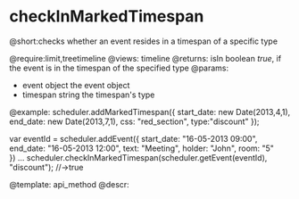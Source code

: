 checkInMarkedTimespan
=============

@short:checks whether an event resides in a timespan of a specific type
	
@require:limit,treetimeline
@views: timeline
@returns:
isIn	boolean		<i>true</i>, if the event is in the timespan of the specified type
@params:
- event		object	the event object	
- timespan	string	the timespan's type 




@example:
scheduler.addMarkedTimespan({
	start_date: new Date(2013,4,1), 
    end_date: new Date(2013,7,1), 
    css: "red_section",
    type:"discount"
});

var eventId = scheduler.addEvent({
    start_date: "16-05-2013 09:00",
    end_date:   "16-05-2013 12:00",
    text:   "Meeting",
    holder: "John", 
    room:   "5"     
})
...
scheduler.checkInMarkedTimespan(scheduler.getEvent(eventId), "discount"); //->true    

@template:	api_method
@descr:

